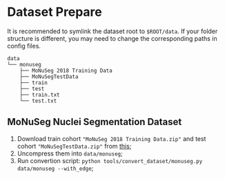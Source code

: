 # Dataset Prepare

It is recommended to symlink the dataset root to `$ROOT/data`. If your folder structure is different, you may need to change the corresponding paths in config files.

```None
data
└── monuseg
    ├── MoNuSeg 2018 Training Data
    ├── MoNuSegTestData
    ├── train
    ├── test
    ├── train.txt
    └── test.txt
```

## MoNuSeg Nuclei Segmentation Dataset

1. Download train cohort `"MoNuSeg 2018 Training Data.zip"` and test cohort `"MoNuSegTestData.zip"` from [this](https://monuseg.grand-challenge.org/Data/);
2. Uncompress them into `data/monuseg`;
3. Run convertion script: `python tools/convert_dataset/monuseg.py data/monuseg --with_edge`;
